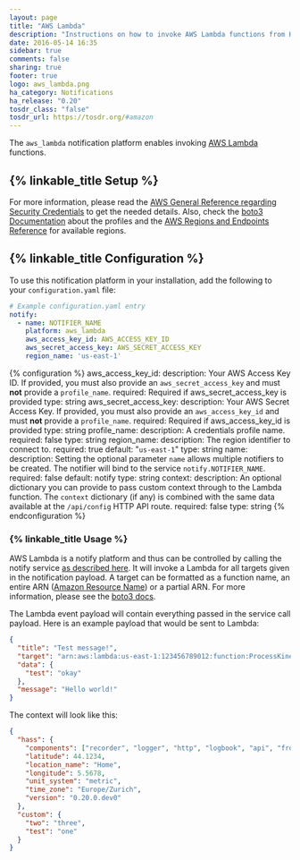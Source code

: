 ```yaml
---
layout: page
title: "AWS Lambda"
description: "Instructions on how to invoke AWS Lambda functions from Home Assistant."
date: 2016-05-14 16:35
sidebar: true
comments: false
sharing: true
footer: true
logo: aws_lambda.png
ha_category: Notifications
ha_release: "0.20"
tosdr_class: "false"
tosdr_url: https://tosdr.org/#amazon
---
```


The `aws_lambda` notification platform enables invoking [AWS Lambda](https://aws.amazon.com/lambda/) functions.

## {% linkable_title Setup %}

For more information, please read the [AWS General Reference regarding Security Credentials](http://docs.aws.amazon.com/general/latest/gr/aws-security-credentials.html) to get the needed details. Also, check the [boto3 Documentation](http://boto3.readthedocs.io/en/latest/guide/configuration.html#shared-credentials-file) about the profiles and the [AWS Regions and Endpoints Reference](https://docs.aws.amazon.com/general/latest/gr/rande.html#pol_region) for available regions.

## {% linkable_title Configuration %}

To use this notification platform in your installation, add the following to your `configuration.yaml` file:

```yaml
# Example configuration.yaml entry
notify:
  - name: NOTIFIER_NAME
    platform: aws_lambda
    aws_access_key_id: AWS_ACCESS_KEY_ID
    aws_secret_access_key: AWS_SECRET_ACCESS_KEY
    region_name: 'us-east-1'
```

{% configuration %}
aws_access_key_id:
  description: Your AWS Access Key ID. If provided, you must also provide an `aws_secret_access_key` and must **not** provide a `profile_name`.
  required: Required if aws_secret_access_key is provided
  type: string
aws_secret_access_key:
  description: Your AWS Secret Access Key. If provided, you must also provide an `aws_access_key_id` and must **not** provide a `profile_name`.
  required: Required if aws_access_key_id is provided
  type: string
profile_name:
  description: A credentials profile name.
  required: false
  type: string
region_name:
  description: The region identifier to connect to.
  required: true
  default: "`us-east-1`"
  type: string
name:
  description: Setting the optional parameter `name` allows multiple notifiers to be created. The notifier will bind to the service `notify.NOTIFIER_NAME`.
  required: false
  default: notify
  type: string
context:
  description: An optional dictionary you can provide to pass custom context through to the Lambda function. The `context` dictionary (if any) is combined with the same data available at the `/api/config` HTTP API route.
  required: false
  type: string
{% endconfiguration %}

### {% linkable_title Usage %}

AWS Lambda is a notify platform and thus can be controlled by calling the notify service [as described here](/components/notify/). It will invoke a Lambda for all targets given in the notification payload. A target can be formatted as a function name, an entire ARN ([Amazon Resource Name](http://docs.aws.amazon.com/general/latest/gr/aws-arns-and-namespaces.html)) or a partial ARN. For more information, please see the [boto3 docs](http://boto3.readthedocs.io/en/latest/reference/services/lambda.html#Lambda.Client.invoke).

The Lambda event payload will contain everything passed in the service call payload. Here is an example payload that would be sent to Lambda:

```json
{
  "title": "Test message!",
  "target": "arn:aws:lambda:us-east-1:123456789012:function:ProcessKinesisRecords",
  "data": {
    "test": "okay"
  },
  "message": "Hello world!"
}
```

The context will look like this:

```json
{
  "hass": {
    "components": ["recorder", "logger", "http", "logbook", "api", "frontend"],
    "latitude": 44.1234,
    "location_name": "Home",
    "longitude": 5.5678,
    "unit_system": "metric",
    "time_zone": "Europe/Zurich",
    "version": "0.20.0.dev0"
  },
  "custom": {
    "two": "three",
    "test": "one"
  }
}
```

